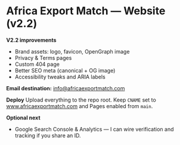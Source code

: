 # Africa Export Match — Website (v2.2)

**V2.2 improvements**
- Brand assets: logo, favicon, OpenGraph image
- Privacy & Terms pages
- Custom 404 page
- Better SEO meta (canonical + OG image)
- Accessibility tweaks and ARIA labels

**Email destination:** info@africaexportmatch.com

**Deploy**
Upload everything to the repo root. Keep `CNAME` set to www.africaexportmatch.com and Pages enabled from `main`.

**Optional next**
- Google Search Console & Analytics — I can wire verification and tracking if you share an ID.
